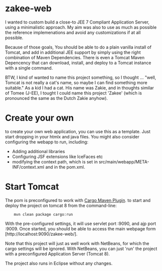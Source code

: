 # zakee-web

I wanted to custom build a close-to JEE 7 Compliant Application Server, using a 
minimalistic approach. My aim was also to use as much as possible the reference 
implemenations and avoid any customizations if at all possible.

Because of those goals, You should be able to do a plain vanilla install of Tomcat,
and add in additional JEE support by simply using the right combination of Maven
Dependencies. There is even a Tomcat Maven Depencency that can download, install,
and deploy to a Tomcat instance with a single command.

BTW, I kind of wanted to name this project something, so I thought ... "well, Tomcat
is not really a cat's name, so maybe I can find something more suitable."
As a kid I had a cat. His name was Zakie, and in thoughts similar of Tomee (J-EE), I 
tought I could name this project 'Zakee' (which is pronounced the same as the
Dutch Zakie anyhow).

# Create your own

to create your own web application, you can use this as a template. Just start dropping
in your htmlx and java files. You might also consider configuring the webapp to run,
including:
- Adding additional libraries
- Configuring JSF extensions like IceFaces etc
- modifying the context path, which is set in src/main/webapp/META-INF/context.xml and in
the pom.xml.

# Start Tomcat

The pom is preconfigured to work with [Cargo Maven Plugin](https://codehaus-cargo.github.io/cargo/Maven2+plugin.html). 
to start and deploy the project on tomcat 8 from the command-line:

```
    mvn clean package cargo:run
```

With the pre-configured settings, it will use servlet port :9090, and ajp port :9009. Once
started, you should be able to access the main webpage form [http://localhost:9090/zakee-web/].

Note that this project will just as well work with NetBeans, for which the cargo
settings will be ignored. With NetBeans, you can just 'run' the project with a 
preconfigured Application Server (Tomcat 8).

The project also runs in Eclipse without any changes.

